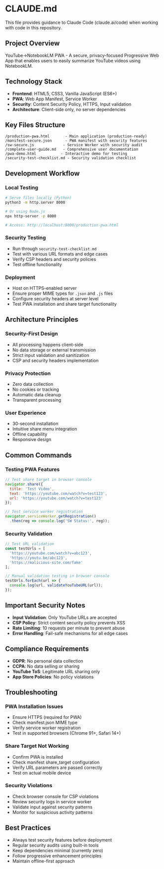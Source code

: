 # CLAUDE.md

This file provides guidance to Claude Code (claude.ai/code) when working with code in this repository.

## Project Overview

YouTube→NotebookLM PWA - A secure, privacy-focused Progressive Web App that enables users to easily summarize YouTube videos using NotebookLM.

## Technology Stack

- **Frontend**: HTML5, CSS3, Vanilla JavaScript (ES6+)
- **PWA**: Web App Manifest, Service Worker
- **Security**: Content Security Policy, HTTPS, Input validation
- **Architecture**: Client-side only, no server dependencies

## Key Files Structure

```
/production-pwa.html       - Main application (production-ready)
/manifest-secure.json      - PWA manifest with security features
/sw-secure.js             - Service Worker with security audit
/complete-user-guide.md   - Comprehensive user documentation
/pwa-demo.html           - Interactive demo for testing
/security-test-checklist.md - Security validation checklist
```

## Development Workflow

### Local Testing
```bash
# Serve files locally (Python)
python3 -m http.server 8000

# Or using Node.js
npx http-server -p 8000

# Access: http://localhost:8000/production-pwa.html
```

### Security Testing
- Run through `security-test-checklist.md`
- Test with various URL formats and edge cases
- Verify CSP headers and security policies
- Test offline functionality

### Deployment
- Host on HTTPS-enabled server
- Ensure proper MIME types for `.json` and `.js` files
- Configure security headers at server level
- Test PWA installation and share target functionality

## Architecture Principles

### Security-First Design
- All processing happens client-side
- No data storage or external transmission
- Strict input validation and sanitization
- CSP and security headers implementation

### Privacy Protection
- Zero data collection
- No cookies or tracking
- Automatic data cleanup
- Transparent processing

### User Experience
- 30-second installation
- Intuitive share menu integration
- Offline capability
- Responsive design

## Common Commands

### Testing PWA Features
```javascript
// Test share target in browser console
navigator.share({
  title: 'Test Video',
  text: 'https://youtube.com/watch?v=test123',
  url: 'https://youtube.com/watch?v=test123'
});

// Test service worker registration
navigator.serviceWorker.getRegistration()
  .then(reg => console.log('SW Status:', reg));
```

### Security Validation
```javascript
// Test URL validation
const testUrls = [
  'https://youtube.com/watch?v=abc123',
  'https://youtu.be/abc123',
  'https://malicious-site.com/fake'
];

// Manual validation testing in browser console
testUrls.forEach(url => {
  console.log(url, validateYouTubeURL(url));
});
```

## Important Security Notes

- **Input Validation**: Only YouTube URLs are accepted
- **CSP Policy**: Strict content security policy prevents XSS
- **Rate Limiting**: 10 requests per minute to prevent abuse
- **Error Handling**: Fail-safe mechanisms for all edge cases

## Compliance Requirements

- **GDPR**: No personal data collection
- **CCPA**: No data selling or sharing
- **YouTube ToS**: Legitimate URL sharing only
- **App Store Policies**: No policy violations

## Troubleshooting

### PWA Installation Issues
- Ensure HTTPS (required for PWA)
- Check manifest.json MIME type
- Verify service worker registration
- Test in supported browsers (Chrome 91+, Safari 14+)

### Share Target Not Working
- Confirm PWA is installed
- Check manifest share_target configuration
- Verify URL parameters are passed correctly
- Test on actual mobile device

### Security Violations
- Check browser console for CSP violations
- Review security logs in service worker
- Validate input against security patterns
- Monitor for suspicious activity patterns

## Best Practices

- Always test security features before deployment
- Regular security audits using built-in tools
- Keep dependencies minimal (currently zero)
- Follow progressive enhancement principles
- Maintain offline-first approach